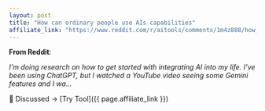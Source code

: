 ```yaml
---
layout: post
title: "How can ordinary people use AIs capabilities"
affiliate_link: "https://www.reddit.com/r/aitools/comments/1m4z888/how_can_ordinary_people_use_ais_capabilities/?ref=autoverse&utm_source=autoverse"
---
```


**From Reddit**:  
*<!-- SC_OFF --><div class='md'><p>I’m doing research on how to get started with integrating AI into my life. I’ve been using ChatGPT, but I watched a YouTube video seeing some Gemini features and I wa...*

💬 Discussed → [Try Tool]({{ page.affiliate_link }})  

